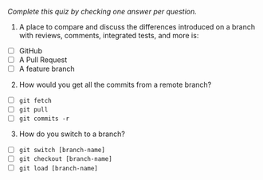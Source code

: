 *Complete this quiz by checking one answer per question.*

1. A place to compare and discuss the differences introduced on a branch with reviews, comments, integrated tests, and more is:

- [ ] GitHub
- [ ] A Pull Request
- [ ] A feature branch

2. How would you get all the commits from a remote branch?

- [ ] `git fetch`
- [ ] `git pull`
- [ ] `git commits -r`

3. How do you switch to a branch?
   
- [ ] `git switch [branch-name]`
- [ ] `git checkout [branch-name]`
- [ ] `git load [branch-name]`
